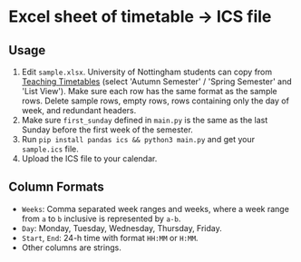 # Excel sheet of timetable → ICS file

## Usage

1. Edit `sample.xlsx`. University of Nottingham students can copy from [Teaching Timetables](https://timetabling.nottingham.ac.uk/) (select 'Autumn Semester' / 'Spring Semester' and 'List View'). Make sure each row has the same format as the sample rows. Delete sample rows, empty rows, rows containing only the day of week, and redundant headers. 
2. Make sure `first_sunday` defined in `main.py` is the same as the last Sunday before the first week of the semester.
3. Run `pip install pandas ics && python3 main.py` and get your `sample.ics` file.
4. Upload the ICS file to your calendar.

## Column Formats

- `Weeks`: Comma separated week ranges and weeks, where a week range from `a` to `b` inclusive is represented by `a-b`.
- `Day`: Monday, Tuesday, Wednesday, Thursday, Friday.
- `Start`, `End`: 24-h time with format `HH:MM` or `H:MM`.
- Other columns are strings.

